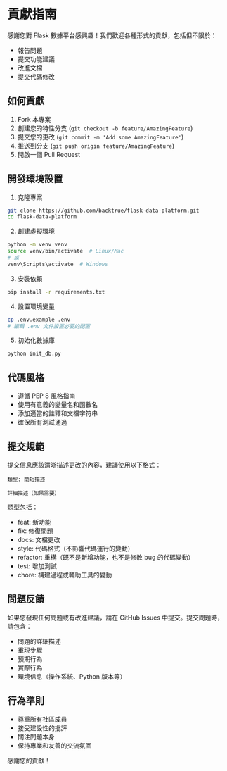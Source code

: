 # 貢獻指南

感謝您對 Flask 數據平台感興趣！我們歡迎各種形式的貢獻，包括但不限於：

- 報告問題
- 提交功能建議
- 改進文檔
- 提交代碼修改

## 如何貢獻

1. Fork 本專案
2. 創建您的特性分支 (`git checkout -b feature/AmazingFeature`)
3. 提交您的更改 (`git commit -m 'Add some AmazingFeature'`)
4. 推送到分支 (`git push origin feature/AmazingFeature`)
5. 開啟一個 Pull Request

## 開發環境設置

1. 克隆專案
```bash
git clone https://github.com/backtrue/flask-data-platform.git
cd flask-data-platform
```

2. 創建虛擬環境
```bash
python -m venv venv
source venv/bin/activate  # Linux/Mac
# 或
venv\Scripts\activate  # Windows
```

3. 安裝依賴
```bash
pip install -r requirements.txt
```

4. 設置環境變量
```bash
cp .env.example .env
# 編輯 .env 文件設置必要的配置
```

5. 初始化數據庫
```bash
python init_db.py
```

## 代碼風格

- 遵循 PEP 8 風格指南
- 使用有意義的變量名和函數名
- 添加適當的註釋和文檔字符串
- 確保所有測試通過

## 提交規範

提交信息應該清晰描述更改的內容，建議使用以下格式：

```
類型: 簡短描述

詳細描述（如果需要）
```

類型包括：
- feat: 新功能
- fix: 修復問題
- docs: 文檔更改
- style: 代碼格式（不影響代碼運行的變動）
- refactor: 重構（既不是新增功能，也不是修改 bug 的代碼變動）
- test: 增加測試
- chore: 構建過程或輔助工具的變動

## 問題反饋

如果您發現任何問題或有改進建議，請在 GitHub Issues 中提交。提交問題時，請包含：

- 問題的詳細描述
- 重現步驟
- 預期行為
- 實際行為
- 環境信息（操作系統、Python 版本等）

## 行為準則

- 尊重所有社區成員
- 接受建設性的批評
- 關注問題本身
- 保持專業和友善的交流氛圍

感謝您的貢獻！ 